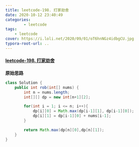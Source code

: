 ```yaml
---
title: leetcode-198. 打家劫舍
date: 2020-10-12 23:40:49
categories: 
		- leetcode
tags: 
	- leetcode
cover: https://i.loli.net/2020/09/01/oT6hnNGz4idbgCU.jpg
typora-root-url: ..
---
```


#### [leetcode-198. 打家劫舍](https://leetcode-cn.com/problems/house-robber/)

**原始思路**

```java
class Solution {
    public int rob(int[] nums) {
        int n = nums.length;
        int[][] dp = new int[n+1][2];

        for(int i = 1; i <= n; i++){
            dp[i][0] = Math.max(dp[i-1][1], dp[i-1][0]);
            dp[i][1] = dp[i-1][0] + nums[i-1];
        }

        return Math.max(dp[n][0],dp[n][1]);
    }
}
```

